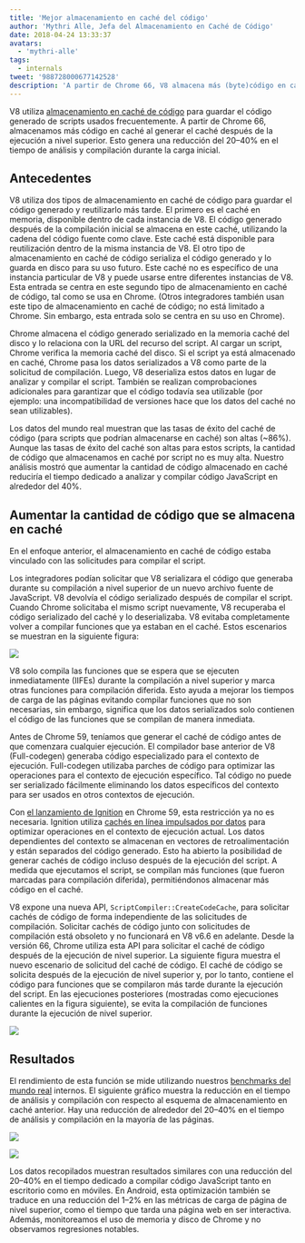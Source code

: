 ```yaml
---
title: 'Mejor almacenamiento en caché del código'
author: 'Mythri Alle, Jefa del Almacenamiento en Caché de Código'
date: 2018-04-24 13:33:37
avatars:
  - 'mythri-alle'
tags:
  - internals
tweet: '988728000677142528'
description: 'A partir de Chrome 66, V8 almacena más (byte)código en caché al generar el caché después de la ejecución a nivel superior.'
---
```

V8 utiliza [almacenamiento en caché de código](/blog/code-caching) para guardar el código generado de scripts usados frecuentemente. A partir de Chrome 66, almacenamos más código en caché al generar el caché después de la ejecución a nivel superior. Esto genera una reducción del 20–40% en el tiempo de análisis y compilación durante la carga inicial.

<!--truncate-->
## Antecedentes

V8 utiliza dos tipos de almacenamiento en caché de código para guardar el código generado y reutilizarlo más tarde. El primero es el caché en memoria, disponible dentro de cada instancia de V8. El código generado después de la compilación inicial se almacena en este caché, utilizando la cadena del código fuente como clave. Este caché está disponible para reutilización dentro de la misma instancia de V8. El otro tipo de almacenamiento en caché de código serializa el código generado y lo guarda en disco para su uso futuro. Este caché no es específico de una instancia particular de V8 y puede usarse entre diferentes instancias de V8. Esta entrada se centra en este segundo tipo de almacenamiento en caché de código, tal como se usa en Chrome. (Otros integradores también usan este tipo de almacenamiento en caché de código; no está limitado a Chrome. Sin embargo, esta entrada solo se centra en su uso en Chrome).

Chrome almacena el código generado serializado en la memoria caché del disco y lo relaciona con la URL del recurso del script. Al cargar un script, Chrome verifica la memoria caché del disco. Si el script ya está almacenado en caché, Chrome pasa los datos serializados a V8 como parte de la solicitud de compilación. Luego, V8 deserializa estos datos en lugar de analizar y compilar el script. También se realizan comprobaciones adicionales para garantizar que el código todavía sea utilizable (por ejemplo: una incompatibilidad de versiones hace que los datos del caché no sean utilizables).

Los datos del mundo real muestran que las tasas de éxito del caché de código (para scripts que podrían almacenarse en caché) son altas (~86%). Aunque las tasas de éxito del caché son altas para estos scripts, la cantidad de código que almacenamos en caché por script no es muy alta. Nuestro análisis mostró que aumentar la cantidad de código almacenado en caché reduciría el tiempo dedicado a analizar y compilar código JavaScript en alrededor del 40%.

## Aumentar la cantidad de código que se almacena en caché

En el enfoque anterior, el almacenamiento en caché de código estaba vinculado con las solicitudes para compilar el script.

Los integradores podían solicitar que V8 serializara el código que generaba durante su compilación a nivel superior de un nuevo archivo fuente de JavaScript. V8 devolvía el código serializado después de compilar el script. Cuando Chrome solicitaba el mismo script nuevamente, V8 recuperaba el código serializado del caché y lo deserializaba. V8 evitaba completamente volver a compilar funciones que ya estaban en el caché. Estos escenarios se muestran en la siguiente figura:

![](/_img/improved-code-caching/warm-hot-run-1.png)

V8 solo compila las funciones que se espera que se ejecuten inmediatamente (IIFEs) durante la compilación a nivel superior y marca otras funciones para compilación diferida. Esto ayuda a mejorar los tiempos de carga de las páginas evitando compilar funciones que no son necesarias, sin embargo, significa que los datos serializados solo contienen el código de las funciones que se compilan de manera inmediata.

Antes de Chrome 59, teníamos que generar el caché de código antes de que comenzara cualquier ejecución. El compilador base anterior de V8 (Full-codegen) generaba código especializado para el contexto de ejecución. Full-codegen utilizaba parches de código para optimizar las operaciones para el contexto de ejecución específico. Tal código no puede ser serializado fácilmente eliminando los datos específicos del contexto para ser usados en otros contextos de ejecución.

Con [el lanzamiento de Ignition](/blog/launching-ignition-and-turbofan) en Chrome 59, esta restricción ya no es necesaria. Ignition utiliza [cachés en línea impulsados por datos](https://www.youtube.com/watch?v=u7zRSm8jzvA) para optimizar operaciones en el contexto de ejecución actual. Los datos dependientes del contexto se almacenan en vectores de retroalimentación y están separados del código generado. Esto ha abierto la posibilidad de generar cachés de código incluso después de la ejecución del script. A medida que ejecutamos el script, se compilan más funciones (que fueron marcadas para compilación diferida), permitiéndonos almacenar más código en el caché.

V8 expone una nueva API, `ScriptCompiler::CreateCodeCache`, para solicitar cachés de código de forma independiente de las solicitudes de compilación. Solicitar cachés de código junto con solicitudes de compilación está obsoleto y no funcionará en V8 v6.6 en adelante. Desde la versión 66, Chrome utiliza esta API para solicitar el caché de código después de la ejecución de nivel superior. La siguiente figura muestra el nuevo escenario de solicitud del caché de código. El caché de código se solicita después de la ejecución de nivel superior y, por lo tanto, contiene el código para funciones que se compilaron más tarde durante la ejecución del script. En las ejecuciones posteriores (mostradas como ejecuciones calientes en la figura siguiente), se evita la compilación de funciones durante la ejecución de nivel superior.

![](/_img/improved-code-caching/warm-hot-run-2.png)

## Resultados

El rendimiento de esta función se mide utilizando nuestros [benchmarks del mundo real](https://cs.chromium.org/chromium/src/tools/perf/page_sets/v8_top_25.py?q=v8.top&sq=package:chromium&l=1) internos. El siguiente gráfico muestra la reducción en el tiempo de análisis y compilación con respecto al esquema de almacenamiento en caché anterior. Hay una reducción de alrededor del 20–40% en el tiempo de análisis y compilación en la mayoría de las páginas.

![](/_img/improved-code-caching/parse.png)

![](/_img/improved-code-caching/compile.png)

Los datos recopilados muestran resultados similares con una reducción del 20–40% en el tiempo dedicado a compilar código JavaScript tanto en escritorio como en móviles. En Android, esta optimización también se traduce en una reducción del 1–2% en las métricas de carga de página de nivel superior, como el tiempo que tarda una página web en ser interactiva. Además, monitoreamos el uso de memoria y disco de Chrome y no observamos regresiones notables.
